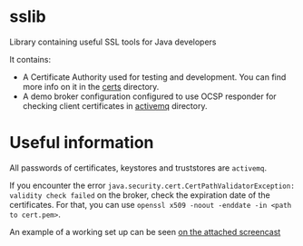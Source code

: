 # sslib

Library containing useful SSL tools for Java developers

It contains:

* A Certificate Authority used for testing and development. You can find more info on it in the [certs](certs/) directory.
* A demo broker configuration configured to use OCSP responder for checking client certificates in [activemq](activemq/) directory.

# Useful information
All passwords of certificates, keystores and truststores are `activemq`.

If you encounter the error `java.security.cert.CertPathValidatorException: validity check failed` on the broker, check the expiration date of the certificates. For that, you can use `openssl x509 -noout -enddate -in <path to cert.pem>`.

An example of a working set up can be seen [on the attached screencast](https://raw.githubusercontent.com/Foo-Manroot/sslib/master/screencast.webm)
